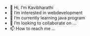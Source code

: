 - 👋 Hi, I’m Kavibharathi
- 👀 I’m interested in webdevelopment 
- 🌱 I’m currently learning java program 
- 💞️ I’m looking to collaborate on ...
- 📫 How to reach me ...

<!---
Kavibharathir1106/Kavibharathir1106 is a ✨ special ✨ repository because its `README.md` (this file) appears on your GitHub profile.
You can click the Preview link to take a look at your changes.
--->
